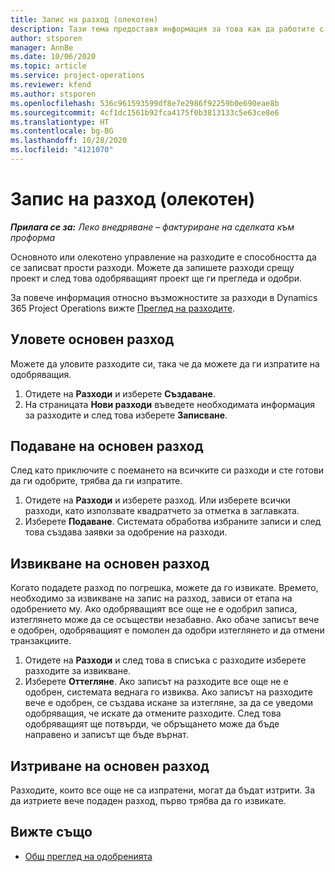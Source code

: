 ```yaml
---
title: Запис на разход (олекотен)
description: Тази тема предоставя информация за това как да работите с въвеждане на разходи в опростено разполагане.
author: stsporen
manager: AnnBe
ms.date: 10/06/2020
ms.topic: article
ms.service: project-operations
ms.reviewer: kfend
ms.author: stsporen
ms.openlocfilehash: 536c961593599df8e7e2986f92259b0e690eae8b
ms.sourcegitcommit: 4cf1dc1561b92fca4175f0b3813133c5e63ce8e6
ms.translationtype: HT
ms.contentlocale: bg-BG
ms.lasthandoff: 10/28/2020
ms.locfileid: "4121070"
---
```

# <a name="expense-entry-lite"></a>Запис на разход (олекотен)

_**Прилага се за:** Леко внедряване – фактуриране на сделката към проформа_

Основното или олекотено управление на разходите е способността да се записват прости разходи. Можете да запишете разходи срещу проект и след това одобряващият проект ще ги прегледа и одобри.

За повече информация относно възможностите за разходи в Dynamics 365 Project Operations вижте [Преглед на разходите](expense-overview.md).

## <a name="capture-a-basic-expense"></a>Уловете основен разход

Можете да уловите разходите си, така че да можете да ги изпратите на одобряващия.

1. Отидете на **Разходи** и изберете **Създаване**.
2. На страницата **Нови разходи** въведете необходимата информация за разходите и след това изберете **Записване**.

## <a name="submit-a-basic-expense"></a>Подаване на основен разход

След като приключите с поемането на всичките си разходи и сте готови да ги одобрите, трябва да ги изпратите.

1. Отидете на **Разходи** и изберете разход. Или изберете всички разходи, като използвате квадратчето за отметка в заглавката.
2. Изберете **Подаване**. Системата обработва избраните записи и след това създава заявки за одобрение на разходи.

## <a name="recall-a-basic-expense"></a>Извикване на основен разход

Когато подадете разход по погрешка, можете да го извикате. Времето, необходимо за извикване на запис на разход, зависи от етапа на одобрението му.  Ако одобряващият все още не е одобрил записа, изтеглянето може да се осъществи незабавно. Ако обаче записът вече е одобрен, одобряващият е помолен да одобри изтеглянето и да отмени транзакциите.

1. Отидете на **Разходи** и след това в списъка с разходите изберете разходите за извикване.
2. Изберете **Оттегляне**. Ако записът на разходите все още не е одобрен, системата веднага го извиква. Ако записът на разходите вече е одобрен, се създава искане за изтегляне, за да се уведоми одобряващия, че искате да отмените разходите. След това одобряващият ще потвърди, че обръщането може да бъде направено и записът ще бъде върнат.

## <a name="delete-a-basic-expense"></a>Изтриване на основен разход

Разходите, които все още не са изпратени, могат да бъдат изтрити. За да изтриете вече подаден разход, първо трябва да го извикате.

## <a name="see-also"></a>Вижте също

- [Общ преглед на одобренията](../approvals/approvals-overview.md)
